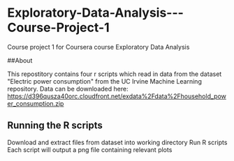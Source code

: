 # Exploratory-Data-Analysis---Course-Project-1
Course project 1 for Coursera course Exploratory Data Analysis

##About

This repostitory contains four r scripts which read in data from the dataset "Electric power consumption" from 
the UC Irvine Machine Learning repository. Data can be downloaded here: https://d396qusza40orc.cloudfront.net/exdata%2Fdata%2Fhousehold_power_consumption.zip

## Running the R scripts

Download and extract files from dataset into working directory
Run R scripts
Each script will output a png file containing relevant plots

